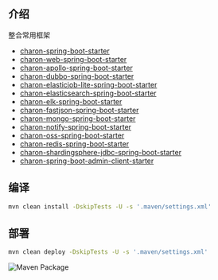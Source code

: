 ## 介绍

整合常用框架

* [charon-spring-boot-starter](./charon-spring-boot-starters/charon-spring-boot-starter) 
* [charon-web-spring-boot-starter](./charon-spring-boot-starters/charon-web-spring-boot-starter) 
* [charon-apollo-spring-boot-starter](./charon-spring-boot-starters/charon-apollo-spring-boot-starter) 
* [charon-dubbo-spring-boot-starter](./charon-spring-boot-starters/charon-dubbo-spring-boot-starter) 
* [charon-elasticjob-lite-spring-boot-starter](./charon-spring-boot-starters/charon-elasticjob-lite-spring-boot-starter) 
* [charon-elasticsearch-spring-boot-starter](./charon-spring-boot-starters/charon-elasticsearch-spring-boot-starter) 
* [charon-elk-spring-boot-starter](./charon-spring-boot-starters/charon-elk-spring-boot-starter) 
* [charon-fastjson-spring-boot-starter](./charon-spring-boot-starters/charon-fastjson-spring-boot-starter) 
* [charon-mongo-spring-boot-starter](./charon-spring-boot-starters/charon-mongo-spring-boot-starter) 
* [charon-notify-spring-boot-starter](./charon-spring-boot-starters/charon-notify-spring-boot-starter) 
* [charon-oss-spring-boot-starter](./charon-spring-boot-starters/charon-oss-spring-boot-starter) 
* [charon-redis-spring-boot-starter](./charon-spring-boot-starters/charon-redis-spring-boot-starter) 
* [charon-shardingsphere-jdbc-spring-boot-starter](./charon-spring-boot-starters/charon-shardingsphere-jdbc-spring-boot-starter) 
* [charon-spring-boot-admin-client-starter](./charon-spring-boot-starters/charon-spring-boot-admin-client-starter) 

## 编译

```bash
mvn clean install -DskipTests -U -s '.maven/settings.xml'
```

## 部署
```bash
mvn clean deploy -DskipTests -U -s '.maven/settings.xml'
```
![Maven Package](https://github.com/harvies/charon/workflows/Maven%20Package/badge.svg)
